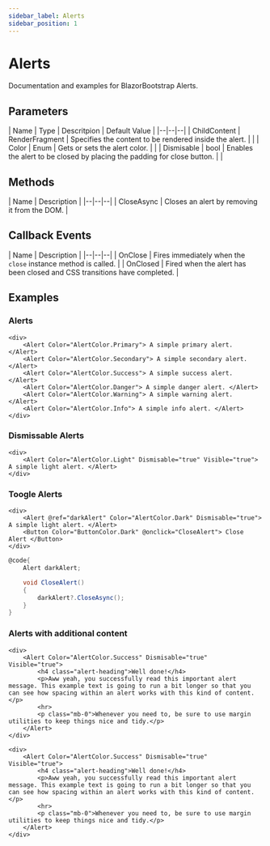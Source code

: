 ```yaml
---
sidebar_label: Alerts
sidebar_position: 1
---
```


# Alerts

Documentation and examples for BlazorBootstrap Alerts.

## Parameters

| Name | Type | Descritpion | Default Value |
|--|--|--|
| ChildContent | RenderFragment | Specifies the content to be rendered inside the alert. | |
| Color | Enum | Gets or sets the alert color. | |
| Dismisable | bool | Enables the alert to be closed by placing the padding for close button. | |

## Methods

| Name | Description |
|--|--|--|
| CloseAsync | Closes an alert by removing it from the DOM. |

## Callback Events

| Name | Description |
|--|--|--|
| OnClose | Fires immediately when the `close` instance method is called. |
| OnClosed | Fired when the alert has been closed and CSS transitions have completed. |

## Examples

### Alerts

```cshtml
<div>
    <Alert Color="AlertColor.Primary"> A simple primary alert. </Alert>
    <Alert Color="AlertColor.Secondary"> A simple secondary alert. </Alert>
    <Alert Color="AlertColor.Success"> A simple success alert. </Alert>
    <Alert Color="AlertColor.Danger"> A simple danger alert. </Alert>
    <Alert Color="AlertColor.Warning"> A simple warning alert. </Alert>
    <Alert Color="AlertColor.Info"> A simple info alert. </Alert>
</div>
```

### Dismissable Alerts

```cshtml
<div>
    <Alert Color="AlertColor.Light" Dismisable="true" Visible="true"> A simple light alert. </Alert>
</div>
```

### Toogle Alerts

```cshtml
<div>
    <Alert @ref="darkAlert" Color="AlertColor.Dark" Dismisable="true"> A simple light alert. </Alert>
    <Button Color="ButtonColor.Dark" @onclick="CloseAlert"> Close Alert </Button>
</div>
```

```cs {6}
@code{
    Alert darkAlert;

    void CloseAlert()
    {
        darkAlert?.CloseAsync();
    }
}
```

### Alerts with additional content

```cshtml
<div>
    <Alert Color="AlertColor.Success" Dismisable="true" Visible="true">
        <h4 class="alert-heading">Well done!</h4>
        <p>Aww yeah, you successfully read this important alert message. This example text is going to run a bit longer so that you can see how spacing within an alert works with this kind of content.</p>
        <hr>
        <p class="mb-0">Whenever you need to, be sure to use margin utilities to keep things nice and tidy.</p>
    </Alert>
</div>
```

```cshtml
<div>
    <Alert Color="AlertColor.Success" Dismisable="true" Visible="true">
        <h4 class="alert-heading">Well done!</h4>
        <p>Aww yeah, you successfully read this important alert message. This example text is going to run a bit longer so that you can see how spacing within an alert works with this kind of content.</p>
        <hr>
        <p class="mb-0">Whenever you need to, be sure to use margin utilities to keep things nice and tidy.</p>
    </Alert>
</div>
```
